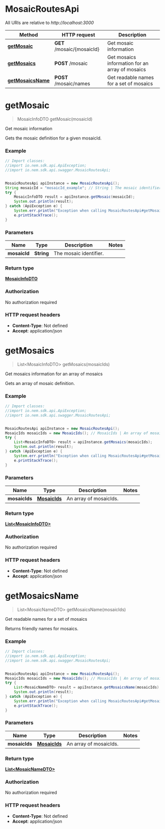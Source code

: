 # MosaicRoutesApi

All URIs are relative to *http://localhost:3000*

Method | HTTP request | Description
------------- | ------------- | -------------
[**getMosaic**](MosaicRoutesApi.md#getMosaic) | **GET** /mosaic/{mosaicId} | Get mosaic information
[**getMosaics**](MosaicRoutesApi.md#getMosaics) | **POST** /mosaic | Get mosaics information for an array of mosaics
[**getMosaicsName**](MosaicRoutesApi.md#getMosaicsName) | **POST** /mosaic/names | Get readable names for a set of mosaics


<a name="getMosaic"></a>
# **getMosaic**
> MosaicInfoDTO getMosaic(mosaicId)

Get mosaic information

Gets the mosaic definition for a given mosaicId.

### Example
```java
// Import classes:
//import io.nem.sdk.api.ApiException;
//import io.nem.sdk.api.swagger.MosaicRoutesApi;


MosaicRoutesApi apiInstance = new MosaicRoutesApi();
String mosaicId = "mosaicId_example"; // String | The mosaic identifier.
try {
    MosaicInfoDTO result = apiInstance.getMosaic(mosaicId);
    System.out.println(result);
} catch (ApiException e) {
    System.err.println("Exception when calling MosaicRoutesApi#getMosaic");
    e.printStackTrace();
}
```

### Parameters

Name | Type | Description  | Notes
------------- | ------------- | ------------- | -------------
 **mosaicId** | **String**| The mosaic identifier. |

### Return type

[**MosaicInfoDTO**](MosaicInfoDTO.md)

### Authorization

No authorization required

### HTTP request headers

 - **Content-Type**: Not defined
 - **Accept**: application/json

<a name="getMosaics"></a>
# **getMosaics**
> List&lt;MosaicInfoDTO&gt; getMosaics(mosaicIds)

Get mosaics information for an array of mosaics

Gets an array of mosaic definition.

### Example
```java
// Import classes:
//import io.nem.sdk.api.ApiException;
//import io.nem.sdk.api.swagger.MosaicRoutesApi;


MosaicRoutesApi apiInstance = new MosaicRoutesApi();
MosaicIds mosaicIds = new MosaicIds(); // MosaicIds | An array of mosaicIds.
try {
    List<MosaicInfoDTO> result = apiInstance.getMosaics(mosaicIds);
    System.out.println(result);
} catch (ApiException e) {
    System.err.println("Exception when calling MosaicRoutesApi#getMosaics");
    e.printStackTrace();
}
```

### Parameters

Name | Type | Description  | Notes
------------- | ------------- | ------------- | -------------
 **mosaicIds** | [**MosaicIds**](MosaicIds.md)| An array of mosaicIds. |

### Return type

[**List&lt;MosaicInfoDTO&gt;**](MosaicInfoDTO.md)

### Authorization

No authorization required

### HTTP request headers

 - **Content-Type**: Not defined
 - **Accept**: application/json

<a name="getMosaicsName"></a>
# **getMosaicsName**
> List&lt;MosaicNameDTO&gt; getMosaicsName(mosaicIds)

Get readable names for a set of mosaics

Returns friendly names for mosaics.

### Example
```java
// Import classes:
//import io.nem.sdk.api.ApiException;
//import io.nem.sdk.api.swagger.MosaicRoutesApi;


MosaicRoutesApi apiInstance = new MosaicRoutesApi();
MosaicIds mosaicIds = new MosaicIds(); // MosaicIds | An array of mosaicIds.
try {
    List<MosaicNameDTO> result = apiInstance.getMosaicsName(mosaicIds);
    System.out.println(result);
} catch (ApiException e) {
    System.err.println("Exception when calling MosaicRoutesApi#getMosaicsName");
    e.printStackTrace();
}
```

### Parameters

Name | Type | Description  | Notes
------------- | ------------- | ------------- | -------------
 **mosaicIds** | [**MosaicIds**](MosaicIds.md)| An array of mosaicIds. |

### Return type

[**List&lt;MosaicNameDTO&gt;**](MosaicNameDTO.md)

### Authorization

No authorization required

### HTTP request headers

 - **Content-Type**: Not defined
 - **Accept**: application/json

